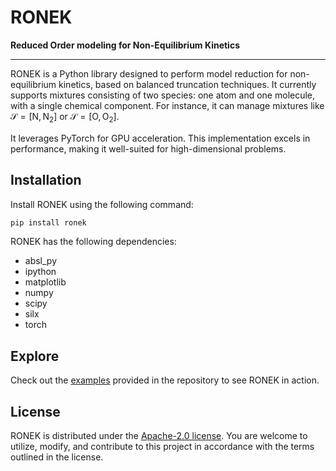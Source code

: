 # RONEK

**Reduced Order modeling for Non-Equilibrium Kinetics**

---

RONEK is a Python library designed to perform model reduction for non-equilibrium kinetics, based on balanced truncation techniques. It currently supports mixtures consisting of two species: one atom and one molecule, with a single chemical component. For instance, it can manage mixtures like $\mathcal{S}=\left[\text{N},\text{N}_2\right]$ or $\mathcal{S}=\left[\text{O},\text{O}_2\right]$.

It leverages PyTorch for GPU acceleration. This implementation excels in performance, making it well-suited for high-dimensional problems.

## Installation

Install RONEK using the following command:

```bash
pip install ronek
```

RONEK has the following dependencies:

- absl_py
- ipython
- matplotlib
- numpy
- scipy
- silx
- torch

## Explore

Check out the [examples](https://github.com/ivanZanardi/ronek/tree/main/examples) provided in the repository to see RONEK in action.

## License

RONEK is distributed under the [Apache-2.0 license](https://github.com/ivanZanardi/ronek/blob/main/LICENSE). You are welcome to utilize, modify, and contribute to this project in accordance with the terms outlined in the license.
